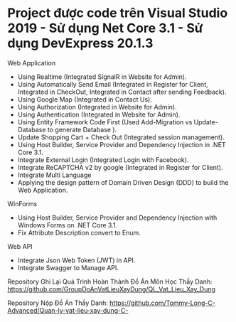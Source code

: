 # Project được code trên Visual Studio 2019 - Sử dụng Net Core 3.1 - Sử dụng DevExpress 20.1.3

Web Application

- Using  Realtime (Integrated SignalR in Website for Admin).
- Using  Automatically Send Email (Integrated in Register for Client, Integrated in CheckOut, Integrated in Contact after sending Feedback).
- Using  Google Map (Integrated in Contact Us).
- Using  Authorization (Integrated in Website for Admin).
- Using  Authentication (Integrated in Website for Admin).
- Using  Entity Framework Code First (Used Add-Migration vs Update-Database to generate Database ).
- Update Shopping Cart + Check Out (Integrated session management).
- Using Host Builder, Service Provider and Dependency Injection in .NET Core 3.1.
- Integrate External Login (Integrated Login with Facebook).
- Integrate ReCAPTCHA v2 by google (Integrated in Register for Client).
- Integrate Multi Language
- Applying the design pattern of Domain Driven Design (DDD) to build the Web Application.

WinForms

- Using Host Builder, Service Provider and Dependency Injection with Windows Forms on .NET Core 3.1.
- Fix Attribute Description convert to Enum.

Web API

- Integrate Json Web Token (JWT) in API.
- Integrate Swagger to Manage API.

Repository Ghi Lại Quá Trình Hoàn Thành Đồ Án Môn Học Thầy Danh:
https://github.com/GroupDoAnVatLieuXayDung/QL_Vat_Lieu_Xay_Dung

Repository Nộp Đồ Án Thầy Danh:
https://github.com/Tommy-Long-C-Advanced/Quan-ly-vat-lieu-xay-dung-C-
